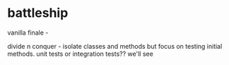# battleship
vanilla finale - 

divide n conquer - isolate classes and methods but focus on testing initial methods. unit tests or integration tests?? we'll see
